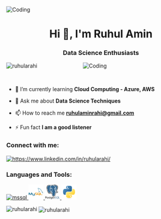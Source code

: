 <img align="center" alt="Coding" height= "200" width="950" src="https://images.unsplash.com/photo-1622737133809-d95047b9e673?ixlib=rb-4.0.3&ixid=MnwxMjA3fDB8MHxwaG90by1wYWdlfHx8fGVufDB8fHx8&auto=format&fit=crop&w=1032&q=80">
<h1 align="center">Hi 👋, I'm Ruhul Amin</h1>
<h3 align="center">Data Science Enthusiasts</h3>
<img align="right" alt="Coding" width="300" src="https://images.unsplash.com/photo-1498050108023-c5249f4df085?ixlib=rb-4.0.3&ixid=MnwxMjA3fDB8MHxwaG90by1wYWdlfHx8fGVufDB8fHx8&auto=format&fit=crop&w=1172&q=80">

<p align="left"> <img src="https://komarev.com/ghpvc/?username=ruhularahi&label=Profile%20views&color=0e75b6&style=flat" alt="ruhularahi" /> </p>

<p align="left"> <a href="https://twitter.com/" target="blank"><img src="https://img.shields.io/twitter/follow/?logo=twitter&style=for-the-badge" alt="" /></a> </p>

- 🌱 I’m currently learning **Cloud Computing - Azure, AWS**

- 💬 Ask me about **Data Science Techniques**

- 📫 How to reach me **ruhulaminrahi@gmail.com**

- ⚡ Fun fact **I am a good listener**

<h3 align="left">Connect with me:</h3>
<p align="left">
<a href="https://linkedin.com/in/https://www.linkedin.com/in/ruhularahi/" target="blank"><img align="center" src="https://raw.githubusercontent.com/rahuldkjain/github-profile-readme-generator/master/src/images/icons/Social/linked-in-alt.svg" alt="https://www.linkedin.com/in/ruhularahi/" height="30" width="40" /></a>
</p>

<h3 align="left">Languages and Tools:</h3>
<p align="left"> <a href="https://www.microsoft.com/en-us/sql-server" target="_blank" rel="noreferrer"> <img src="https://www.svgrepo.com/show/303229/microsoft-sql-server-logo.svg" alt="mssql" width="40" height="40"/> </a> <a href="https://www.mysql.com/" target="_blank" rel="noreferrer"> <img src="https://raw.githubusercontent.com/devicons/devicon/master/icons/mysql/mysql-original-wordmark.svg" alt="mysql" width="40" height="40"/> </a> <a href="https://www.postgresql.org" target="_blank" rel="noreferrer"> <img src="https://raw.githubusercontent.com/devicons/devicon/master/icons/postgresql/postgresql-original-wordmark.svg" alt="postgresql" width="40" height="40"/> </a> <a href="https://www.python.org" target="_blank" rel="noreferrer"> <img src="https://raw.githubusercontent.com/devicons/devicon/master/icons/python/python-original.svg" alt="python" width="40" height="40"/> </a> </p>

<p><img align="left" src="https://github-readme-stats.vercel.app/api/top-langs?username=ruhularahi&show_icons=true&locale=en&layout=compact" alt="ruhularahi" /></p>

<p>&nbsp;<img align="center" src="https://github-readme-stats.vercel.app/api?username=ruhularahi&show_icons=true&locale=en" alt="ruhularahi" /></p>
